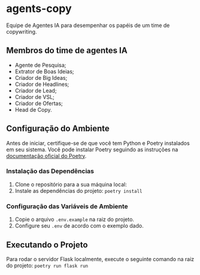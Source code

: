 # agents-copy

Equipe de Agentes IA para desempenhar os papéis de um time de copywriting.

## Membros do time de agentes IA

- Agente de Pesquisa;
- Extrator de Boas Ideias;
- Criador de Big Ideas;
- Criador de Headlines;
- Criador de Lead;
- Criador de VSL;
- Criador de Ofertas;
- Head de Copy.

## Configuração do Ambiente

Antes de iniciar, certifique-se de que você tem Python e Poetry instalados em seu sistema. Você pode instalar Poetry seguindo as instruções na [documentação oficial do Poetry](https://python-poetry.org/docs/#installation).

### Instalação das Dependências

1. Clone o repositório para a sua máquina local:
2. Instale as dependências do projeto: 
```poetry install```

### Configuração das Variáveis de Ambiente

1. Copie o arquivo `.env.example` na raiz do projeto.
2. Configure seu `.env` de acordo com o exemplo dado.

## Executando o Projeto

Para rodar o servidor Flask localmente, execute o seguinte comando na raiz do projeto:
```poetry run flask run```
